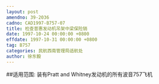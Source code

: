 ```yaml
---
layout: post
amendno: 39-2036
cadno: CAD1997-B757-07
title: 检查普惠发动机吊架中梁保险销
date: 1997-10-24 00:00:00 +0800
effdate: 1997-10-31 00:00:00 +0800
tag: B757
categories: 民航西南管理局适航处
author: 徐东毅
---
```


##适用范围:
装有Pratt and Whitney发动机的所有波音757飞机

